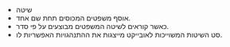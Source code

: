 - שיטה
- אוסף משפטים המכוסים תחת שם אחד.
- כאשר קוראים לשיטה המשפטים מבוצעים על פי סדר.
- סט השיטות המשוייכות לאובייקט מייצגות את ההתנהגויות האפשריות לו.